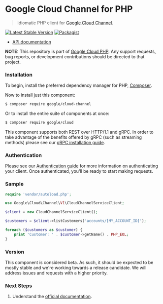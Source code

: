 # Google Cloud Channel for PHP

> Idiomatic PHP client for [Google Cloud Channel](https://cloud.google.com/channel).

[![Latest Stable Version](https://poser.pugx.org/google/cloud-channel/v/stable)](https://packagist.org/packages/google/cloud-channel) [![Packagist](https://img.shields.io/packagist/dm/google/cloud-channel.svg)](https://packagist.org/packages/google/cloud-channel)

* [API documentation](http://googleapis.github.io/google-cloud-php/#/docs/cloud-channel/latest/channel/readme)

**NOTE:** This repository is part of [Google Cloud PHP](https://github.com/googleapis/google-cloud-php). Any
support requests, bug reports, or development contributions should be directed to
that project.

### Installation

To begin, install the preferred dependency manager for PHP, [Composer](https://getcomposer.org/).

Now to install just this component:

```sh
$ composer require google/cloud-channel
```

Or to install the entire suite of components at once:

```sh
$ composer require google/cloud
```

This component supports both REST over HTTP/1.1 and gRPC. In order to take advantage of the benefits offered by gRPC (such as streaming methods)
please see our [gRPC installation guide](https://cloud.google.com/php/grpc).

### Authentication

Please see our [Authentication guide](https://github.com/googleapis/google-cloud-php/blob/main/AUTHENTICATION.md) for more information
on authenticating your client. Once authenticated, you'll be ready to start making requests.

### Sample

```php
require 'vendor/autoload.php';

use Google\Cloud\Channel\V1\CloudChannelServiceClient;

$client = new CloudChannelServiceClient();

$customers = $client->listCustomers('accounts/[MY_ACCOUNT_ID]');

foreach ($customers as $customer) {
    print 'Customer: ' . $customer->getName() . PHP_EOL;
}
```

### Version

This component is considered beta. As such, it should be expected to be mostly
stable and we're working towards a release candidate. We will address issues
and requests with a higher priority.

### Next Steps

1. Understand the [official documentation](https://cloud.google.com/channel/docs).

